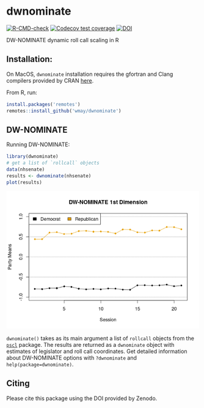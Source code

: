 
<!-- README.md is generated from README.Rmd. Please edit that file -->

# dwnominate

[![R-CMD-check](https://github.com/wmay/dwnominate/workflows/R-CMD-check/badge.svg)](https://github.com/wmay/dwnominate/actions)
[![Codecov test
coverage](https://codecov.io/gh/wmay/dwnominate/branch/master/graph/badge.svg)](https://codecov.io/gh/wmay/dwnominate?branch=master)
[![DOI](https://zenodo.org/badge/48529209.svg)](https://zenodo.org/badge/latestdoi/48529209)

DW-NOMINATE dynamic roll call scaling in R

## Installation:

On MacOS, `dwnominate` installation requires the gfortran and Clang
compilers provided by CRAN
[here](https://cran.r-project.org/bin/macosx/tools/).

From R, run:

``` r
install.packages('remotes')
remotes::install_github('wmay/dwnominate')
```

## DW-NOMINATE

Running DW-NOMINATE:

``` r
library(dwnominate)
# get a list of `rollcall` objects
data(nhsenate)
results <- dwnominate(nhsenate)
plot(results)
```

![](man/figures/README-example-1.png)<!-- -->

`dwnominate()` takes as its main argument a list of `rollcall` objects
from the
[`pscl`](https://cran.r-project.org/web/packages/pscl/index.html)
package. The results are returned as a `dwnominate` object with
estimates of legislator and roll call coordinates. Get detailed
information about DW-NOMINATE options with `?dwnominate` and
`help(package=dwnominate)`.

## Citing

Please cite this package using the DOI provided by Zenodo.
